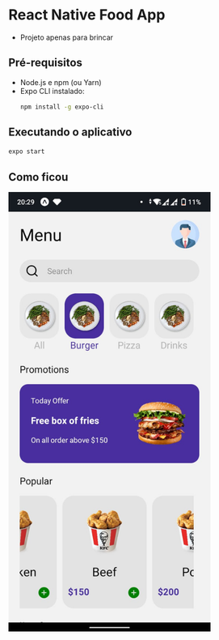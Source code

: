 # React Native Food App

- Projeto apenas para brincar

## Pré-requisitos

- Node.js e npm (ou Yarn) 
- Expo CLI instalado: 
  ```bash
  npm install -g expo-cli
  ```

## Executando o aplicativo
```bash
expo start
```

## Como ficou

<img src="https://github.com/alanvianaa/burger/blob/main/print.jpeg" width="400">
